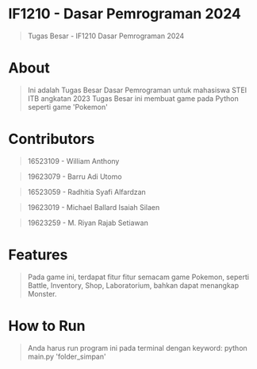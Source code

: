 # IF1210 - Dasar Pemrograman 2024
> Tugas Besar - IF1210 Dasar Pemrograman 2024

# About
> Ini adalah Tugas Besar Dasar Pemrograman untuk mahasiswa STEI ITB angkatan 2023
> Tugas Besar ini membuat game pada Python seperti game 'Pokemon'

# Contributors
> 16523109  -  William Anthony

> 19623079  -  Barru Adi Utomo

> 16523059  -  Radhitia Syafi Alfardzan

> 19623019  -  Michael Ballard Isaiah Silaen

> 19623259  -  M. Riyan Rajab Setiawan


# Features
> Pada game ini, terdapat fitur fitur semacam game Pokemon, seperti Battle, Inventory, Shop, Laboratorium, bahkan dapat menangkap Monster.

# How to Run
> Anda harus run program ini pada terminal dengan keyword:
> python main.py 'folder_simpan'